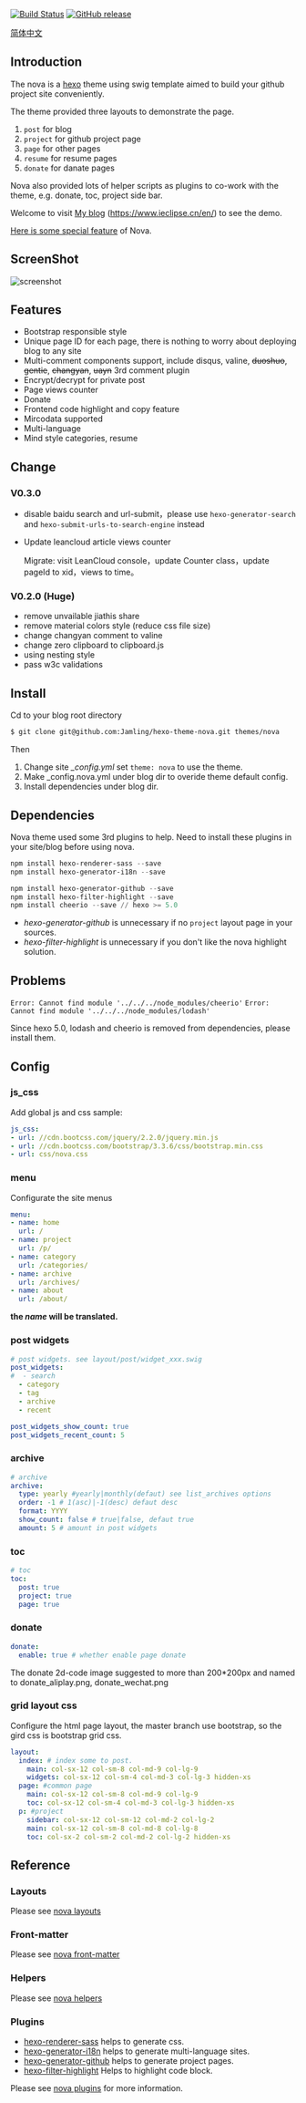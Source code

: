 [![Build Status](https://travis-ci.org/Jamling/hexo-theme-nova.svg?branch=master)](https://travis-ci.org/Jamling/hexo-theme-nova)
[![GitHub release](https://img.shields.io/github/release/jamling/hexo-theme-nova.svg)](https://github.com/Jamling/hexo-theme-nova/releases/latest)


[简体中文](./README_zh.md)

## Introduction

The nova is a [hexo](https://hexo.io) theme using swig template aimed to build your github project site conveniently.

The theme provided three layouts to demonstrate the page.

 1. `post` for blog
 2. `project` for github project page
 3. `page` for other pages
 4. `resume` for resume pages
 5. `donate` for danate pages

Nova also provided lots of helper scripts as plugins to co-work with the theme, e.g. donate, toc, project side bar.

Welcome to visit [My blog](https://www.ieclipse.cn/en/) (https://www.ieclipse.cn/en/) to see the demo.

[Here is some special feature](https://www.ieclipse.cn/en/demo/) of Nova.

## ScreenShot

![screenshot](https://dingdi.ieclipse.cn/hexo-theme-nova/screenshots/bootstrap.png)

## Features

- Bootstrap responsible style
- Unique page ID for each page, there is nothing to worry about deploying blog to any site
- Multi-comment components support, include disqus, valine, ~~duoshuo~~, ~~gentie~~, ~~changyan~~, ~~uayn~~ 3rd comment plugin
- Encrypt/decrypt for private post
- Page views counter
- Donate
- Frontend code highlight and copy feature
- Mircodata supported
- Multi-language
- Mind style categories, resume

## Change 

### V0.3.0
- disable baidu search and url-submit，please use `hexo-generator-search` and `hexo-submit-urls-to-search-engine` instead
- Update leancloud article views counter
  
  Migrate: visit LeanCloud console，update Counter class，update pageId to xid，views to time。

### V0.2.0 (Huge)

- remove unvailable jiathis share
- remove material colors style (reduce css file size)
- change changyan comment to valine
- change zero clipboard to clipboard.js
- using nesting style
- pass w3c validations

## Install
Cd to your blog root directory
```bash
$ git clone git@github.com:Jamling/hexo-theme-nova.git themes/nova
```
Then 
1. Change site <var>_config.yml</var> set `theme: nova` to use the theme.
2. Make _config.nova.yml under blog dir to overide theme default config.
3. Install dependencies under blog dir. 


## Dependencies
Nova theme used some 3rd plugins to help. Need to install these plugins in your site/blog before using nova.

```powershell
npm install hexo-renderer-sass --save
npm install hexo-generator-i18n --save

npm install hexo-generator-github --save
npm install hexo-filter-highlight --save
npm install cheerio --save // hexo >= 5.0
```

- <var>hexo-generator-github</var> is unnecessary if no `project` layout page in your sources.
- <var>hexo-filter-highlight</var> is unnecessary if you don't like the nova highlight solution.

## Problems
`Error: Cannot find module '../../../node_modules/cheerio'`
`Error: Cannot find module '../../../node_modules/lodash'`

Since hexo 5.0, lodash and cheerio is removed from dependencies, please install them.

## Config

### js_css
Add global js and css sample:
```yaml
js_css:
- url: //cdn.bootcss.com/jquery/2.2.0/jquery.min.js
- url: //cdn.bootcss.com/bootstrap/3.3.6/css/bootstrap.min.css
- url: css/nova.css
```
### menu
Configurate the site menus
```yaml
menu:
- name: home
  url: /
- name: project
  url: /p/
- name: category
  url: /categories/
- name: archive
  url: /archives/
- name: about
  url: /about/
```
**the <var>name</var> will be translated.**

### post widgets
```yaml
# post widgets. see layout/post/widget_xxx.swig
post_widgets:
#  - search
  - category
  - tag
  - archive
  - recent

post_widgets_show_count: true
post_widgets_recent_count: 5
```

### archive
```yaml
# archive
archive:
  type: yearly #yearly|monthly(defaut) see list_archives options
  order: -1 # 1(asc)|-1(desc) defaut desc
  format: YYYY
  show_count: false # true|false, defaut true
  amount: 5 # amount in post widgets
```

### toc
```yaml
# toc
toc:
  post: true
  project: true
  page: true
```

### donate
```yaml
donate:
  enable: true # whether enable page donate
```
The donate 2d-code image suggested to more than 200*200px and named to  donate_aliplay.png, donate_wechat.png

### grid layout css
Configure the html page layout, the master branch use bootstrap, so the gird css is bootstrap grid css.

```yaml
layout:
  index: # index some to post.
    main: col-sx-12 col-sm-8 col-md-9 col-lg-9
    widgets: col-sx-12 col-sm-4 col-md-3 col-lg-3 hidden-xs
  page: #common page
    main: col-sx-12 col-sm-8 col-md-9 col-lg-9
    toc: col-sx-12 col-sm-4 col-md-3 col-lg-3 hidden-xs
  p: #project
    sidebar: col-sx-12 col-sm-12 col-md-2 col-lg-2
    main: col-sx-12 col-sm-8 col-md-8 col-lg-8
    toc: col-sx-2 col-sm-2 col-md-2 col-lg-2 hidden-xs

```

## Reference
### Layouts
Please see [nova layouts](https://www.ieclipse.cn/en/p/hexo-theme-nova/layouts.html)

### Front-matter
Please see [nova front-matter](https://www.ieclipse.cn/en/p/hexo-theme-nova/front-matter.html)

### Helpers
Please see [nova helpers](https://www.ieclipse.cn/en/p/hexo-theme-nova/helpers.html)

### Plugins

- [hexo-renderer-sass] helps to generate css.
- [hexo-generator-i18n] helps to generate multi-language sites.
- [hexo-generator-github] helps to generate project pages.
- [hexo-filter-highlight] Helps to highlight code block.

Please see [nova plugins](https://ieclipse.cn/en/p/hexo-theme-nova/plugins.html) for more information.


[lodash]: https://github.com/lodash/lodash
[cheerio]: https://github.com/cheeriojs/cheerio
[hexo-renderer-sass]: https://github.com/knksmith57/hexo-renderer-sass
[hexo-generator-github]: https://github.com/Jamling/hexo-generator-github/
[hexo-generator-i18n]: https://github.com/Jamling/hexo-generator-i18n/
[hexo-filter-highlight]: https://github.com/Jamling/hexo-filter-highlight/
